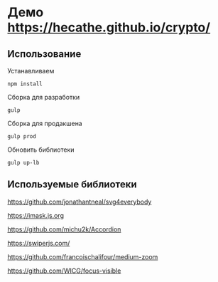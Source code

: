 # Демо https://hecathe.github.io/crypto/

## Использование

Устанавливаем

```
npm install
```

Сборка для разработки

```
gulp
```

Сборка для продакшена

```
gulp prod
```

Обновить библиотеки

```
gulp up-lb
```

## Используемые библиотеки

https://github.com/jonathantneal/svg4everybody

https://imask.js.org

https://github.com/michu2k/Accordion

https://swiperjs.com/

https://github.com/francoischalifour/medium-zoom

https://github.com/WICG/focus-visible
